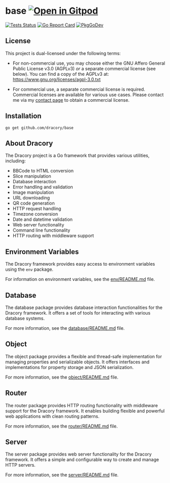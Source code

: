 # base <a href="https://gitpod.io/#https://github.com/dracory/base" style="float:right:"><img src="https://gitpod.io/button/open-in-gitpod.svg" alt="Open in Gitpod" loading="lazy"></a>

[![Tests Status](https://github.com/dracory/base/actions/workflows/tests.yml/badge.svg?branch=main)](https://github.com/dracory/base/actions/workflows/tests.yml)
[![Go Report Card](https://goreportcard.com/badge/github.com/dracory/base)](https://goreportcard.com/report/github.com/dracory/base)
[![PkgGoDev](https://pkg.go.dev/badge/github.com/dracory/base)](https://pkg.go.dev/github.com/dracory/base)

## License

This project is dual-licensed under the following terms:

- For non-commercial use, you may choose either the GNU Affero General Public License v3.0 (AGPLv3) *or* a separate commercial license (see below). You can find a copy of the AGPLv3 at: https://www.gnu.org/licenses/agpl-3.0.txt

- For commercial use, a separate commercial license is required. Commercial licenses are available for various use cases. Please contact me via my [contact page](https://lesichkov.co.uk/contact) to obtain a commercial license.

## Installation

```
go get github.com/dracory/base
```


## About Dracory

The Dracory project is a Go framework that provides various utilities, including:

*   BBCode to HTML conversion
*   Slice manipulation
*   Database interaction
*   Error handling and validation
*   Image manipulation
*   URL downloading
*   QR code generation
*   HTTP request handling
*   Timezone conversion
*   Date and datetime validation
*   Web server functionality
*   Command line functionality
*   HTTP routing with middleware support

## Environment Variables

The Dracory framework provides easy access to environment variables
using the `env` package.

For information on environment variables, see the [env/README.md](env/README.md) file.

## Database

The database package provides database interaction functionalities for the Dracory framework.
It offers a set of tools for interacting with various database systems.

For more information, see the [database/README.md](database/README.md) file.

## Object

The object package provides a flexible and thread-safe implementation for managing properties and serializable objects.
It offers interfaces and implementations for property storage and JSON serialization.

For more information, see the [object/README.md](object/README.md) file.


## Router

The router package provides HTTP routing functionality with middleware support for the Dracory framework.
It enables building flexible and powerful web applications with clean routing patterns.

For more information, see the [router/README.md](router/README.md) file.

## Server

The server package provides web server functionality for the Dracory framework.
It offers a simple and configurable way to create and manage HTTP servers.

For more information, see the [server/README.md](server/README.md) file.
